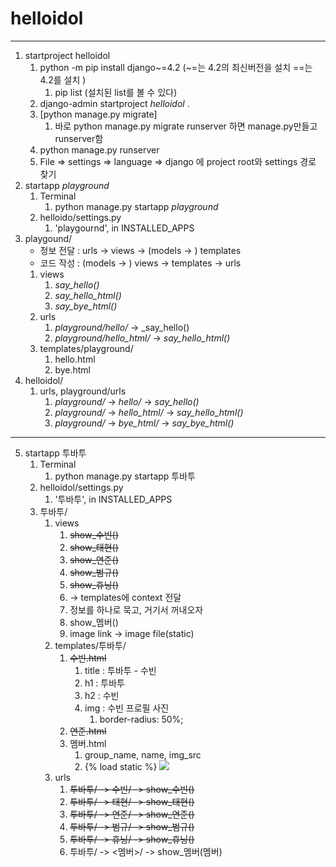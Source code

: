 # helloidol

---

1. startproject helloidol
   1. python -m pip install django~=4.2 (~=는 4.2의 최신버전을 설치 ==는 4.2를 설치 )
      1. pip list (설치된 list를 볼 수 있다)
   2. django-admin startproject _helloidol_ .
   3. [python manage.py migrate] 
      1. 바로 python manage.py migrate runserver 하면 manage.py만들고 runserver함
   4. python manage.py runserver
   5. File => settings => language => django 에 project root와 settings 경로 찾기
2. startapp _playground_
   1. Terminal
      1. python manage.py startapp _playground_
   2. helloido/settings.py
      1. 'playgournd', in INSTALLED_APPS
3. playgound/
   - 정보 전달 : urls -> views -> (models -> ) templates
   - 코드 작성 : (models -> ) views -> templates -> urls
   1. views
      1. _say_hello()_
      2. _say_hello_html()_
      3. _say_bye_html()_
   2. urls
      1. _playground/hello/_ -> _say_hello()
      2. _playground/hello_html/_ -> _say_hello_html()_
   3. templates/playground/
      1. hello.html
      2. bye.html
4. helloidol/
   1. urls, playground/urls
      1. _playground/_ -> _hello/_ -> _say_hello()_
      2. _playground/_ -> _hello_html/_ -> _say_hello_html()_
      3. _playground/_ -> _bye_html/_ -> _say_bye_html()_
---
5. startapp 투바투
   1. Terminal
      1. python manage.py startapp 투바투
   2. helloidol/settings.py
      1. '투바투', in INSTALLED_APPS
   3. 투바투/
      1. views
         1. ~~show_수빈()~~
         2. ~~show_태현()~~
         3. ~~show_연준()~~
         4. ~~show_범규()~~
         5. ~~show_휴닝()~~
         6. -> templates에 context 전달
         7. 정보를 하나로 묵고, 거기서 꺼내오자
         8. show_멤버()
         9. image link -> image file(static)
      2. templates/투바투/
         1. ~~수빈.html~~
            1. title : 투바투 - 수빈
            2. h1 : 투바투
            3. h2 : 수빈
            4. img : 수빈 프로필 사진
               1. border-radius: 50%;
         2. ~~연준.html~~
         3. 멤버.html
            1. group_name, name, img_src
            2. {% load static %} <img src="{% static img_src %}">
      3. urls
         1. ~~투바투/ -> 수빈/ -> show_수빈()~~
         2. ~~투바투/ -> 태현/ -> show_태현()~~
         3. ~~투바투/ -> 연준/ -> show_연준()~~
         4. ~~투바투/ -> 범규/ -> show_범규()~~
         5. ~~투바투/ -> 휴닝/ -> show_휴닝()~~
         6. 투바투/ -> <멤버>/ -> show_멤버(멤버)